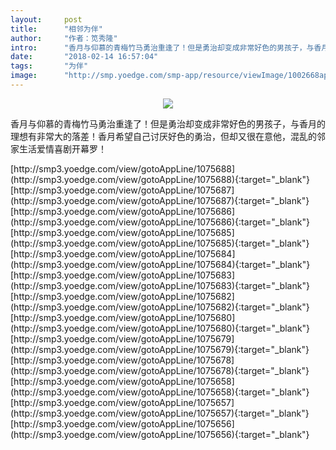 ```yaml
---
layout:     post
title:      "相邻为伴"
author:     "作者：笕秀隆"
intro:      "香月与仰慕的青梅竹马勇治重逢了！但是勇治却变成非常好色的男孩子，与香月的理想有非常大的落差！香月希望自己讨厌好色的勇治，但却又很在意他，混乱的邻家生活爱情喜剧开幕罗！"
date:       "2018-02-14 16:57:04"
tags:       "为伴"
image:      "http://smp.yoedge.com/smp-app/resource/viewImage/1002668appline.png"
---
```

<div style="text-align: center">
<p><img src="http://smp.yoedge.com/smp-app/resource/viewImage/1002668appline.png"/></p>
</div>
<p class="post-meta">
<span>香月与仰慕的青梅竹马勇治重逢了！但是勇治却变成非常好色的男孩子，与香月的理想有非常大的落差！香月希望自己讨厌好色的勇治，但却又很在意他，混乱的邻家生活爱情喜剧开幕罗！</span>
</p>
[http://smp3.yoedge.com/view/gotoAppLine/1075688](http://smp3.yoedge.com/view/gotoAppLine/1075688){:target="_blank"}
[http://smp3.yoedge.com/view/gotoAppLine/1075687](http://smp3.yoedge.com/view/gotoAppLine/1075687){:target="_blank"}
[http://smp3.yoedge.com/view/gotoAppLine/1075686](http://smp3.yoedge.com/view/gotoAppLine/1075686){:target="_blank"}
[http://smp3.yoedge.com/view/gotoAppLine/1075685](http://smp3.yoedge.com/view/gotoAppLine/1075685){:target="_blank"}
[http://smp3.yoedge.com/view/gotoAppLine/1075684](http://smp3.yoedge.com/view/gotoAppLine/1075684){:target="_blank"}
[http://smp3.yoedge.com/view/gotoAppLine/1075683](http://smp3.yoedge.com/view/gotoAppLine/1075683){:target="_blank"}
[http://smp3.yoedge.com/view/gotoAppLine/1075682](http://smp3.yoedge.com/view/gotoAppLine/1075682){:target="_blank"}
[http://smp3.yoedge.com/view/gotoAppLine/1075680](http://smp3.yoedge.com/view/gotoAppLine/1075680){:target="_blank"}
[http://smp3.yoedge.com/view/gotoAppLine/1075679](http://smp3.yoedge.com/view/gotoAppLine/1075679){:target="_blank"}
[http://smp3.yoedge.com/view/gotoAppLine/1075678](http://smp3.yoedge.com/view/gotoAppLine/1075678){:target="_blank"}
[http://smp3.yoedge.com/view/gotoAppLine/1075658](http://smp3.yoedge.com/view/gotoAppLine/1075658){:target="_blank"}
[http://smp3.yoedge.com/view/gotoAppLine/1075657](http://smp3.yoedge.com/view/gotoAppLine/1075657){:target="_blank"}
[http://smp3.yoedge.com/view/gotoAppLine/1075656](http://smp3.yoedge.com/view/gotoAppLine/1075656){:target="_blank"}


